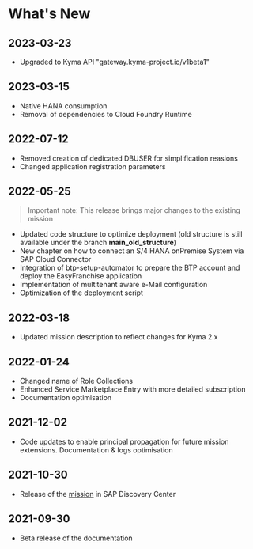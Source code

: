 # What's New

## 2023-03-23
  * Upgraded to Kyma API "gateway.kyma-project.io/v1beta1"

## 2023-03-15
  * Native HANA consumption
  * Removal of dependencies to Cloud Foundry Runtime

## 2022-07-12
  * Removed creation of dedicated DBUSER for simplification reasions
  * Changed application registration parameters

## 2022-05-25
> Important note: This release brings major changes to the existing mission

   * Updated code structure to optimize deployment (old structure is still available under the branch **main_old_structure**)
   * New chapter on how to connect an S/4 HANA onPremise System via SAP Cloud Connector
   * Integration of btp-setup-automator to prepare the BTP account and deploy the EasyFranchise application
   * Implementation of multitenant aware e-Mail configuration
   * Optimization of the deployment script

## 2022-03-18
   * Updated mission description to reflect changes for Kyma 2.x

## 2022-01-24
  * Changed name of Role Collections
  * Enhanced Service Marketplace Entry with more detailed subscription
  * Documentation optimisation

## 2021-12-02
   * Code updates to enable principal propagation for future mission extensions. Documentation & logs optimisation

## 2021-10-30
   * Release of the <a href="https://discovery-center.cloud.sap/missiondetail/3683/3726/" target="_blank">mission</a> in SAP Discovery Center
    
## 2021-09-30
   * Beta release of the documentation
